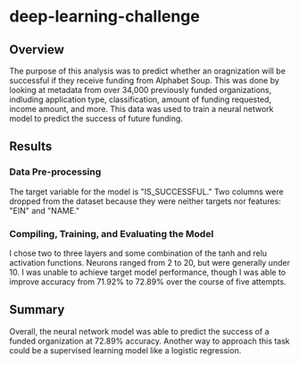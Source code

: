 # deep-learning-challenge

## Overview
The purpose of this analysis was to predict whether an oragnization will be successful if they receive funding from Alphabet Soup. This was done by looking at metadata from over 34,000 previously funded organizations, indluding application type, classification, amount of funding requested, income amount, and more. This data was used to train a neural network model to predict the success of future funding.

## Results

### Data Pre-processing
The target variable for the model is "IS_SUCCESSFUL." Two columns were dropped from the dataset because they were neither targets nor features: "EIN" and "NAME."

### Compiling, Training, and Evaluating the Model
I chose two to three layers and some combination of the tanh and relu activation functions. Neurons ranged from 2 to 20, but were generally under 10. I was unable to achieve target model performance, though I was able to improve accuracy from 71.92% to 72.89% over the course of five attempts.

## Summary
Overall, the neural network model was able to predict the success of a funded organization at 72.89% accuracy. Another way to approach this task could be a supervised learning model like a logistic regression.